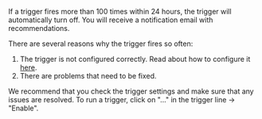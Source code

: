 If a trigger fires more than 100 times within 24 hours, the trigger will automatically turn off. You will receive a notification email with recommendations.

There are several reasons why the trigger fires so often:

1. The trigger is not configured correctly. Read about how to configure it [here](/ru/manage/alerting/triggers/trigger-edit "change-lang").
2. There are problems that need to be fixed.

We recommend that you check the trigger settings and make sure that any issues are resolved. To run a trigger, click on "..." in the trigger line -> "Enable".
